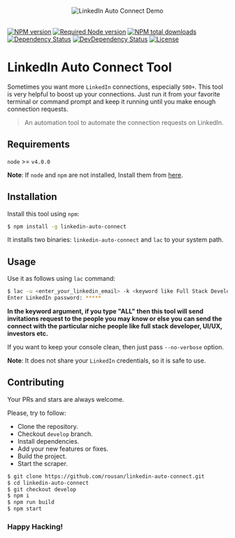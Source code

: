 <p align="center">
  <img src="https://raw.githubusercontent.com/rousan/linkedin-auto-connect/master/demo.gif" alt="LinkedIn Auto Connect Demo">
    <br>
    <br>
</p>

[![NPM version](https://img.shields.io/npm/v/linkedin-auto-connect.svg)](https://www.npmjs.com/package/linkedin-auto-connect)
[![Required Node version](https://img.shields.io/node/v/linkedin-auto-connect.svg)](https://www.npmjs.com/package/linkedin-auto-connect)
[![NPM total downloads](https://img.shields.io/npm/dt/linkedin-auto-connect.svg)](https://www.npmjs.com/package/linkedin-auto-connect)
[![Dependency Status](https://img.shields.io/david/rousan/linkedin-auto-connect.svg)](https://david-dm.org/rousan/linkedin-auto-connect)
[![DevDependency Status](https://img.shields.io/david/dev/rousan/linkedin-auto-connect.svg)](https://david-dm.org/rousan/linkedin-auto-connect?type=dev)
[![License](https://img.shields.io/github/license/rousan/linkedin-auto-connect.svg)](https://github.com/rousan/linkedin-auto-connect/blob/master/LICENSE)

# LinkedIn Auto Connect Tool

Sometimes you want more `LinkedIn` connections, especially `500+`. This tool is very helpful to boost up your connections.
Just run it from your favorite terminal or command prompt and keep it running until you make enough connection requests.

> An automation tool to automate the connection requests on LinkedIn.

## Requirements

`node` >= `v4.0.0`

**Note**: If `node` and `npm` are not installed, Install them from [here](https://nodejs.org/en/download/).

## Installation

Install this tool using `npm`:

```bash
$ npm install -g linkedin-auto-connect
```

It installs two binaries: `linkedin-auto-connect` and `lac` to your system path.

## Usage

Use it as follows using `lac` command:

```bash
$ lac -u <enter_your_linkedin_email> -k <keyword like Full Stack Developer>
Enter LinkedIn password: *****
```

**In the keyword argument, if you type "ALL" then this tool will send invitations request to the people you may know or else you can send the connect with the particular niche people like full stack developer, UI/UX, investors etc.**

If you want to keep your console clean, then just pass `--no-verbose` option.

**Note**: It does not share your `LinkedIn` credentials, so it is safe to use.



## Contributing

Your PRs and stars are always welcome.

Please, try to follow:

* Clone the repository.
* Checkout `develop` branch.
* Install dependencies.
* Add your new features or fixes.
* Build the project.
* Start the scraper.

```sh
$ git clone https://github.com/rousan/linkedin-auto-connect.git
$ cd linkedin-auto-connect
$ git checkout develop
$ npm i
$ npm run build
$ npm start
```

### Happy Hacking!
